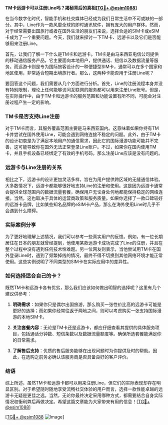 **TM卡远游卡可以注册Line吗？揭秘背后的真相[[TG💪+ @esim1088](https://t.me/s/esim1088)]**

在当今数字化时代，智能手机和社交媒体已经成为我们日常生活中不可或缺的一部分。其中，Line作为一款风靡全球的即时通讯软件，拥有庞大的用户群体。然而，对于经常需要出国旅行或者在国外生活的朋友们来说，选择合适的SIM卡或eSIM卡成为了一个重要问题。今天，我们就来探讨一下TM卡、远游卡以及它们是否能够用来注册Line。

首先，让我们了解一下什么是TM卡和远游卡。TM卡是由马来西亚电信公司提供的移动通信服务产品，它主要面向本地用户，提供通话、短信以及数据流量等服务。而远游卡则是专为国际旅客设计的一种便捷型SIM卡，通常可以在多个国家和地区使用，非常适合短期出境旅行者。那么，这两种卡能否用于注册Line呢？

要回答这个问题，我们需要从几个方面进行分析。首先，Line的注册流程本身并没有特别限制，理论上任何能够访问互联网的服务都可以用来注册Line账号。但是，在实际操作中，由于TM卡和远游卡的服务范围和功能设置有所不同，可能会对注册过程产生一定的影响。

### TM卡是否支持Line注册

对于TM卡而言，其服务覆盖范围主要是马来西亚国内。这意味着如果你持有TM卡并尝试在国外使用Line，可能会遇到网络连接不稳定的问题。此外，由于TM卡的设计初衷是为了满足本地用户的通信需求，因此它的国际漫游功能可能并不完善，这可能导致你在国外无法正常登录Line账户。不过，如果你在国内使用TM卡，并且手机设备已经绑定了有效的手机号码，那么注册Line应该是没有问题的。

### 远游卡与Line注册的关系

相比之下，远游卡的设计更加灵活多样，旨在为用户提供跨区域的无缝通信体验。大多数情况下，远游卡都能够很好地支持Line的注册和使用。这是因为远游卡通常会提供全球范围内的数据流量套餐，确保用户无论身处何地都能保持稳定的网络连接。当然，这也取决于具体的运营商政策和服务质量。如果你选择了一款口碑较好的远游卡品牌，比如某些知名品牌的eSIM卡产品，那么在海外使用Line时几乎不会遇到什么障碍。

### 实际案例分享

为了更好地理解上述情况，我们可以参考一些真实用户的反馈。例如，有一位长期居住在日本的朋友就曾经提到，他使用某款远游卡成功完成了Line的注册，并且在整个过程中没有遇到任何技术性难题。另一位网友则表示，当他尝试用TM卡在国外登录Line时，遇到了频繁掉线的情况，最终不得不切换到其他网络环境才能正常使用。这些实例说明了不同类型的SIM卡在实际应用中的差异性。

### 如何选择适合自己的卡？

既然TM卡和远游卡各有优劣，那么我们应该如何做出明智的选择呢？这里有几个建议供参考：

1. **明确需求**：如果你只是偶尔出国旅游，那么购买一张性价比高的远游卡可能是更好的选择；而如果你经常往返于两地之间，则可以考虑购买一张支持国际漫游的本地SIM卡。
   
2. **关注套餐内容**：无论是TM卡还是远游卡，都应仔细查看其提供的具体服务项目，包括通话分钟数、短信条数以及数据流量额度等。确保所选套餐能满足你的日常需求。

3. **了解售后支持**：优质的售后服务能够在出现问题时为你提供及时的帮助。因此，在选购之前务必确认该服务商是否具备良好的客户评价。

### 结语

综上所述，虽然TM卡和远游卡都可以用来注册Line，但它们的实际表现却存在明显区别。对于希望随时随地享受流畅社交体验的用户而言，选择一款性能卓越的远游卡无疑是更佳之选。当然，无论你最终决定采用哪种方式，都需要结合自身实际情况权衡利弊后再做决定。希望这篇文章能为大家带来有用的信息！[[TG💪+ @esim1088](https://t.me/s/esim1088)]

[[TG💪+ @esim1088](https://t.me/s/esim1088) ![Image](https://i.postimg.cc/4NQfJmqS/Snipaste-2025-05-13-00-14-12.png)]